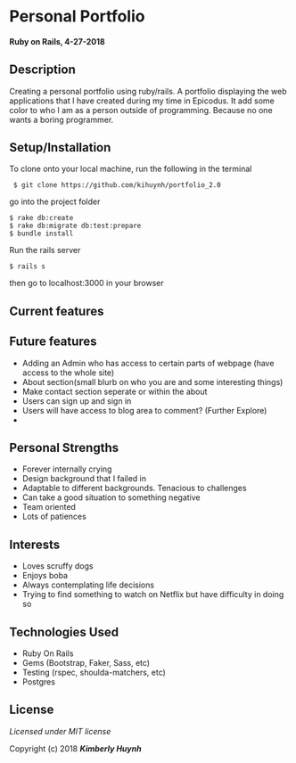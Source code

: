 # Personal Portfolio
#### Ruby on Rails, 4-27-2018
## Description
Creating a personal portfolio using ruby/rails. A portfolio displaying the web applications that I have created during my time in Epicodus. It add some color to who I am as a person outside of programming. Because no one wants a boring programmer.

## Setup/Installation

To clone onto your local machine, run the following in the terminal
```
 $ git clone https://github.com/kihuynh/portfolio_2.0
```
go into the project folder
```
$ rake db:create
$ rake db:migrate db:test:prepare
$ bundle install
```


Run the rails server <br>
```
$ rails s
```
then go to localhost:3000 in your browser
## Current features


## Future features
- Adding an Admin who has access to certain parts of webpage (have access to the whole site)
- About section(small blurb on who you are and some interesting things)
- Make contact section seperate or within the about
- Users can sign up and sign in
- Users will have access to blog area to comment? (Further Explore)
-

## Personal Strengths
- Forever internally crying
- Design background that I failed in
- Adaptable to different backgrounds. Tenacious to challenges
- Can take a good situation to something negative
- Team oriented
- Lots of patiences

## Interests
- Loves scruffy dogs
- Enjoys boba
- Always contemplating life decisions
- Trying to find something to watch on Netflix but have difficulty in doing so

## Technologies Used
- Ruby On Rails
- Gems (Bootstrap, Faker, Sass, etc)
- Testing (rspec, shoulda-matchers, etc)
- Postgres

## License

*Licensed under MIT license*

Copyright (c) 2018 **_Kimberly Huynh_**
